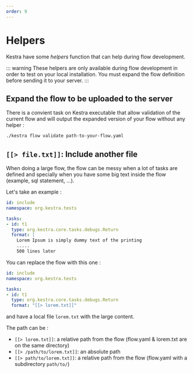 ```yaml
---
order: 9
---
```


# Helpers

Kestra have some *helpers* function that can help during flow development.

::: warning
These helpers are only available during flow development in order to test on your local installation.
You must expand the flow definition before sending it to your server.
:::
 
## Expand the flow to be uploaded to the server

There is a convient task on Kestra executable that allow validation of the current flow and 
will output the expanded version of your flow without any helper :

```bash
./kestra flow validate path-to-your-flow.yaml 
```
  
## `[[> file.txt]]`: Include another file

When doing a large flow, the flow can be messy when a lot of tasks are defined and 
specially when you have some big text inside the flow (example, sql statement, ...).

Let's take an example : 
```yaml
id: include
namespace: org.kestra.tests

tasks:
- id: t1
  type: org.kestra.core.tasks.debugs.Return
  format: |
    Lorem Ipsum is simply dummy text of the printing 
    .....
    500 lines later
``` 

You can replace the flow with this one : 
```yaml
id: include
namespace: org.kestra.tests

tasks:
- id: t1
  type: org.kestra.core.tasks.debugs.Return
  format: "[[> lorem.txt]]"
``` 
and have a local file `lorem.txt` with the large content. 

The path can be : 
* `[[> lorem.txt]]`: a relative path from the flow (flow.yaml & lorem.txt are on the same directory)
* `[[> /path/to/lorem.txt]]`: an absolute path
* `[[> path/to/lorem.txt]]`: a relative path from the flow (flow.yaml with a subdirectory `path/to/`)
